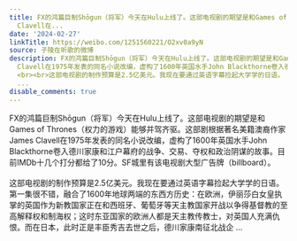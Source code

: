 ```yaml
---
title: FX的鸿篇巨制Shōgun（将军）今天在Hulu上线了。这部电视剧的期望是和Games of Thrones（权力的游戏）能够并驾齐驱。这部剧根据著名美籍澳裔作家James
  Clavell在...
date: '2024-02-27'
linkTitle: https://weibo.com/1251560221/O2xv0a9yN
source: 子陵在听歌的微博
description: FX的鸿篇巨制Shōgun（将军）今天在Hulu上线了。这部电视剧的期望是和Games of Thrones（权力的游戏）能够并驾齐驱。这部剧根据著名美籍澳裔作家James
  Clavell在1975年发表的同名小说改编，虚构了1600年英国水手John Blackthorne卷入德川家康和江户幕府的战争、交易、夺权和政治阴谋的故事。目前IMDb十几个打分都给了10分。SF城里有该电视剧大型广告牌（billboard）。
  <br><br>这部电视剧的制作预算是2.5亿美元。我现在要通过英语字幕捡起大学学的日语。 第一集很不错，融合了1600年地球两端的东西方历史：在欧洲，伊丽莎白女皇执掌的英国作为新教国家正在和西班牙、葡萄牙等天主教国家开战以争得基督教的至高解释权和制海权；这时东亚国家的欧洲人都是天主教传教士，对英国人充满仇恨。而在日本，此时正是丰臣秀吉去世之后，德川家康南征北战企
  ...
disable_comments: true
---
```

FX的鸿篇巨制Shōgun（将军）今天在Hulu上线了。这部电视剧的期望是和Games of Thrones（权力的游戏）能够并驾齐驱。这部剧根据著名美籍澳裔作家James Clavell在1975年发表的同名小说改编，虚构了1600年英国水手John Blackthorne卷入德川家康和江户幕府的战争、交易、夺权和政治阴谋的故事。目前IMDb十几个打分都给了10分。SF城里有该电视剧大型广告牌（billboard）。 <br><br>这部电视剧的制作预算是2.5亿美元。我现在要通过英语字幕捡起大学学的日语。 第一集很不错，融合了1600年地球两端的东西方历史：在欧洲，伊丽莎白女皇执掌的英国作为新教国家正在和西班牙、葡萄牙等天主教国家开战以争得基督教的至高解释权和制海权；这时东亚国家的欧洲人都是天主教传教士，对英国人充满仇恨。而在日本，此时正是丰臣秀吉去世之后，德川家康南征北战企 ...